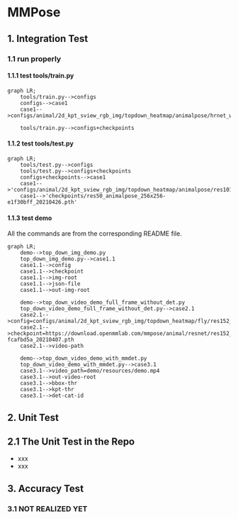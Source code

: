 # __MMPose__

## __1. Integration Test__

### __1.1 run properly__

#### __1.1.1 test tools/train.py__

```mermaid
graph LR;
    tools/train.py-->configs
    configs-->case1
    case1-->configs/animal/2d_kpt_sview_rgb_img/topdown_heatmap/animalpose/hrnet_w32_animalpose_256x256.py

    tools/train.py-->configs+checkpoints

```

#### __1.1.2 test tools/test.py__

```mermaid
graph LR;
    tools/test.py-->configs
    tools/test.py-->configs+checkpoints
    configs+checkpoints-->case1
    case1-->'configs/animal/2d_kpt_sview_rgb_img/topdown_heatmap/animalpose/res101_animalpose_256x256.py',
    case1-->'checkpoints/res50_animalpose_256x256-e1f30bff_20210426.pth'
```

#### __1.1.3 test demo__

All the commands are from the corresponding README file. 

```mermaid
graph LR;
    demo-->top_down_img_demo.py
    top_down_img_demo.py-->case1.1
    case1.1-->config
    case1.1-->checkpoint
    case1.1-->img-root
    case1.1-->json-file
    case1.1-->out-img-root

    demo-->top_down_video_demo_full_frame_without_det.py
    top_down_video_demo_full_frame_without_det.py-->case2.1
    case2.1-->config=configs/animal/2d_kpt_sview_rgb_img/topdown_heatmap/fly/res152_fly_192x192.py
    case2.1-->checkpoint=https://download.openmmlab.com/mmpose/animal/resnet/res152_fly_192x192-fcafbd5a_20210407.pth
    case2.1-->video-path

    demo-->top_down_video_demo_with_mmdet.py
    top_down_video_demo_with_mmdet.py-->case3.1
    case3.1-->video_path=demo/resources/demo.mp4
    case3.1-->out-video-root
    case3.1-->bbox-thr
    case3.1-->kpt-thr
    case3.1-->det-cat-id
```

## __2. Unit Test__

## __2.1 The Unit Test in the Repo__

+ xxx
+ xxx

## __3. Accuracy Test__

### 3.1 NOT REALIZED YET


